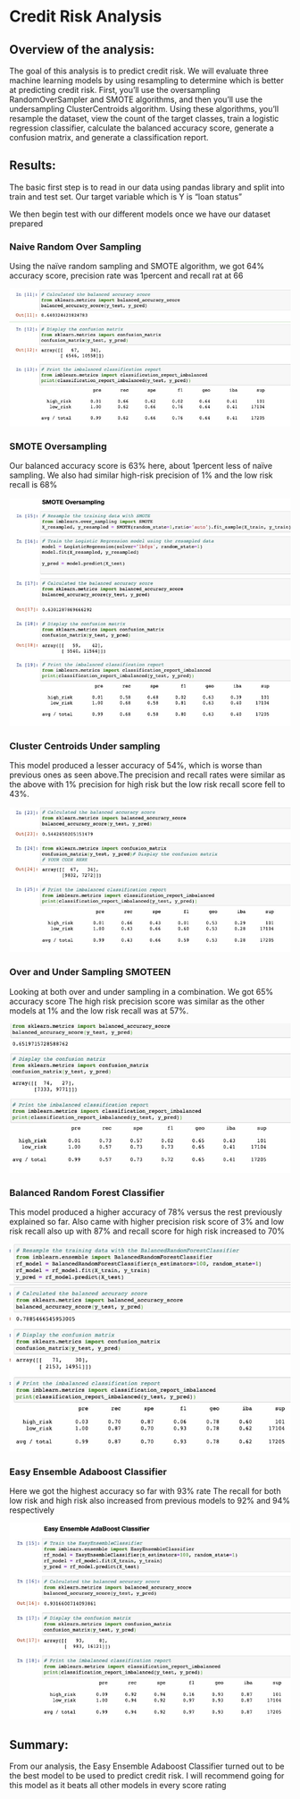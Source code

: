 # Credit Risk Analysis

## Overview of the analysis:
The goal of this analysis is to predict credit risk. We will evaluate three machine learning models by using resampling to determine which is better at predicting credit risk. First, you’ll use the oversampling RandomOverSampler and SMOTE algorithms, and then you’ll use the undersampling ClusterCentroids algorithm. Using these algorithms, you’ll resample the dataset, view the count of the target classes, train a logistic regression classifier, calculate the balanced accuracy score, generate a confusion matrix, and generate a classification report.

## Results: 

The basic first step is to read in our data using pandas library and split into train and test set. Our target variable which is Y is “loan status”

We then begin test with our different models once we have our dataset prepared

### Naive Random Over Sampling
Using the naïve random sampling and SMOTE algorithm, we got 64% accuracy score, precision rate was 1percent and recall rat at 66

![](naive_sampling.png)

### SMOTE Oversampling 

Our balanced accuracy score is 63% here, about 1percent less of naïve sampling. We also had similar high-risk precision of 1% and the low risk recall is 68% 

![](smote.png)

### Cluster Centroids Under sampling
This model produced a lesser accuracy of 54%, which is worse than previous ones as seen above.The precision and recall rates were similar as the above with 1% precision for high risk but the low risk recall score fell to 43%.

![](under_sample.png)

### Over and Under Sampling SMOTEEN

Looking at both over and under sampling in a combination. We got 65% accuracy score
The high risk precision score was similar as the other models at 1% and the low risk recall was at 57%. 

![](over_under.png)

### Balanced Random Forest Classifier

This model produced a higher accuracy of 78% versus the rest previously explained so far. Also came with higher precision risk score of 3% and low risk recall also up with 87% and recall score for high risk increased to 70%

![](balanced.png)

###  Easy Ensemble Adaboost Classifier

Here we got the highest accuracy so far with 93% rate
The recall for both low risk and high risk also increased from previous models to 92% and 94% respectively 

![](easy_ensemble.png)


## Summary: 
From our analysis, the Easy Ensemble Adaboost Classifier turned out to be the best model to be used to predict credit risk. I will recommend going for this model as it beats all other models in every score rating


